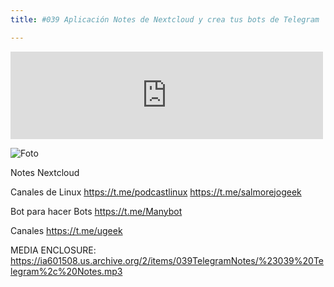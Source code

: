 ```yaml
---
title: #039 Aplicación Notes de Nextcloud y crea tus bots de Telegram

---
```


<iframe src="https://archive.org/embed/039TelegramNotes" width="500" height="140" frameborder="0" webkitallowfullscreen="true" mozallowfullscreen="true" allowfullscreen></iframe>

![Foto](https://1.bp.blogspot.com/-vqTS9qMkQsg/WOFPao3zJRI/AAAAAAAAA7U/bgVDoVUz5iYwL-4RikxlKC18bAN3D2DCgCLcB/s320/telegram_logo.png)

Notes Nextcloud


Canales de Linux
https://t.me/podcastlinux
https://t.me/salmorejogeek


Bot para hacer Bots
https://t.me/Manybot


Canales
https://t.me/ugeek


MEDIA ENCLOSURE: https://ia601508.us.archive.org/2/items/039TelegramNotes/%23039%20Telegram%2c%20Notes.mp3


